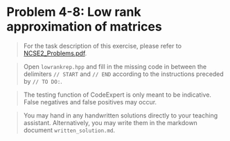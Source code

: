 # Problem 4-8: Low rank approximation of matrices

> For the task description of this exercise, please refer to [NCSE2_Problems.pdf](
https://www.sam.math.ethz.ch/~ralfh/tmp/NCSE20_Problems_full.pdf). 

> Open `lowrankrep.hpp` and fill in the missing code in between the delimiters `// START` and `// END` according to the instructions preceded by `// TO DO:`.

> The testing function of CodeExpert is only meant to be indicative. False negatives and false positives may occur.

> You may hand in any handwritten solutions directly to your teaching assistant. Alternatively, you may write them in the markdown document `written_solution.md`.
